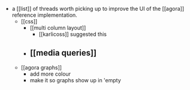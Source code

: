 - a [[list]] of threads worth picking up to improve the UI of the [[agora]] reference implementation.
	- [[css]]
		- [[multi column layout]]
			- [[karlicoss]] suggested this
		- [[media queries]]
			- 
	- [[agora graphs]]
		- add more colour
		- make it so graphs show up in 'empty